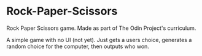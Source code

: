 # Rock-Paper-Scissors
Rock Paper Scissors game. Made as part of The Odin Project's curriculum. 

A simple game with no UI (not yet). Just gets a users choice, generates 
a random choice for the computer, then outputs who won.